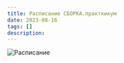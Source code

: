 ```yaml
---
title: Расписание СБОРКА.практкикум
date: 2023-08-16
tags: []
description: 
---
```


<!-- ## Расписание СБОРКА.практкикум -->

![Расписание](/media/schedule.jpg)


